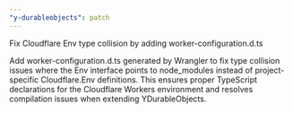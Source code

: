 ```yaml
---
"y-durableobjects": patch
---
```


Fix Cloudflare Env type collision by adding worker-configuration.d.ts

Add worker-configuration.d.ts generated by Wrangler to fix type collision issues where the Env interface points to node_modules instead of project-specific Cloudflare.Env definitions. This ensures proper TypeScript declarations for the Cloudflare Workers environment and resolves compilation issues when extending YDurableObjects.
